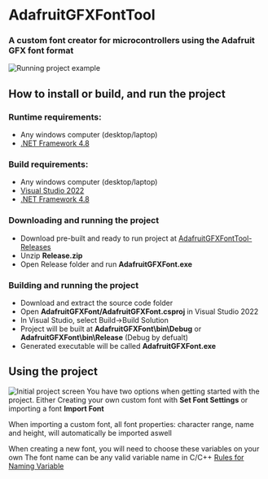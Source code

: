 # AdafruitGFXFontTool
### A custom font creator for microcontrollers using the Adafruit GFX font format

![Running project example](https://raw.githubusercontent.com/nikguin04/AdafruitGFXFontTool/readme_files/build_example1.png)

How to install or build, and run the project
---------------

### Runtime requirements:
 - Any windows computer (desktop/laptop)
 - [.NET Framework 4.8](https://dotnet.microsoft.com/en-us/download/dotnet-framework/net48)

### Build requirements:
 - Any windows computer (desktop/laptop)
 - [Visual Studio 2022](https://visualstudio.microsoft.com/downloads/)
 - [.NET Framework 4.8](https://dotnet.microsoft.com/en-us/download/dotnet-framework/net48)

### Downloading and running the project
 - Download pre-built and ready to run project at [AdafruitGFXFontTool-Releases](https://github.com/nikguin04/AdafruitGFXFontTool/releases/)
 - Unzip **Release.zip**
 - Open Release folder and run **AdafruitGFXFont.exe**

### Building and running the project
 - Download and extract the source code folder
 - Open **AdafruitGFXFont/AdafruitGFXFont.csproj** in Visual Studio 2022
 - In Visual Studio, select Build->Build Solution
 - Project will be built at **AdafruitGFXFont\bin\Debug** or **AdafruitGFXFont\bin\Release** (Debug by defualt)
 - Generated executable will be called **AdafruitGFXFont.exe**

Using the project
---------------

![Initial project screen](https://raw.githubusercontent.com/nikguin04/AdafruitGFXFontTool/readme_files/usecase_example1.png)
You have two options when getting started with the project. Either Creating your own custom font with **Set Font Settings** or importing a font **Import Font**

When importing a custom font, all font properties: character range, name and height, will automatically be imported aswell

When creating a new font, you will need to choose these variables on your own
The font name can be any valid variable name in C/C++ [Rules for Naming Variable](https://www.programtopia.net/cplusplus/docs/variables#rules-naming)
